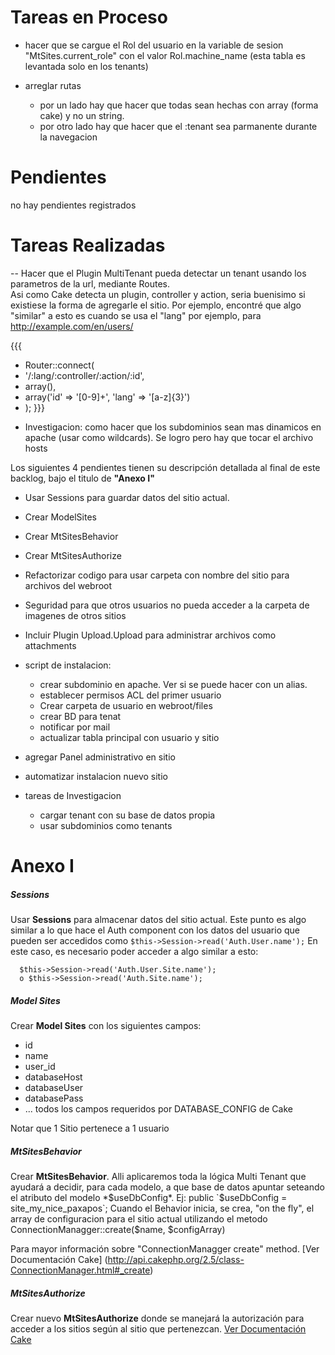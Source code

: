 # Tareas en Proceso


- hacer que se cargue el Rol del usuario en la variable de sesion "MtSites.current_role" con el valor Rol.machine_name (esta tabla es levantada solo en los tenants)


- arreglar rutas
  - por un lado hay que hacer que todas sean hechas con array (forma cake) y no un string.
  - por otro lado hay que hacer que el :tenant sea parmanente durante la navegacion


 
# Pendientes

no hay pendientes registrados


 
  
# Tareas Realizadas


-- Hacer que el Plugin MultiTenant pueda detectar un tenant usando los parametros de la url, mediante Routes.  
Asi como Cake detecta un plugin, controller y action, seria buenisimo si existiese la forma de agregarle el sitio. Por ejemplo, encontré que algo "similar" a esto es cuando se usa el "lang"
por ejemplo, para http://example.com/en/users/

 {{{
 * Router::connect(
 *   '/:lang/:controller/:action/:id',
 *   array(),
 *   array('id' => '[0-9]+', 'lang' => '[a-z]{3}')
 * );
 }}}


- Investigacion: como hacer que los subdominios sean mas dinamicos en apache (usar como wildcards). Se logro pero hay que tocar el archivo hosts

Los siguientes 4 pendientes tienen su descripción detallada al final de este backlog, bajo el titulo de **"Anexo I"**
- Usar Sessions para guardar datos del sitio actual.
- Crear ModelSites
- Crear MtSitesBehavior
- Crear MtSitesAuthorize
 

- Refactorizar codigo para usar carpeta con nombre del sitio para archivos del webroot
- Seguridad para que otros usuarios no pueda acceder a la carpeta de imagenes de otros sitios
- Incluir Plugin Upload.Upload para administrar archivos como attachments
- script de instalacion:
  - crear subdominio en apache. Ver si se puede hacer con un alias.
  - establecer permisos ACL del primer usuario
  - Crear carpeta de usuario en webroot/files
  - crear BD para tenat
  - notificar por mail
  - actualizar tabla principal con usuario y sitio

- agregar Panel administrativo en sitio
- automatizar instalacion nuevo sitio


- tareas de Investigacion
  - cargar tenant con su base de datos propia
  - usar subdominios como tenants


# Anexo I

##### Sessions
Usar **Sessions** para almacenar datos del sitio actual. Este punto es algo similar a lo que hace el Auth component con los datos del usuario que pueden ser accedidos como `$this->Session->read('Auth.User.name');`
En este caso, es necesario poder acceder a algo similar a esto:  
```
  $this->Session->read('Auth.User.Site.name');
  o $this->Session->read('Auth.Site.name');
```

##### Model Sites
Crear **Model Sites** con los siguientes campos:
- id
- name
- user_id
- databaseHost
- databaseUser
- databasePass
-  ...  todos los campos requeridos por DATABASE_CONFIG de Cake
  
Notar que 1 Sitio pertenece a 1 usuario


##### MtSitesBehavior
Crear **MtSitesBehavior**. Alli aplicaremos toda la lógica Multi Tenant que ayudará a decidir, para cada modelo, a que base de datos apuntar seteando el atributo del modelo *$useDbConfig*. 
Ej: public `$useDbConfig = site_my_nice_paxapos`;
Cuando el Behavior inicia, se crea, "on the fly", el array de configuracion para el sitio actual utilizando el    metodo  ConnectionManagger::create($name, $configArray)

Para mayor información sobre "ConnectionManagger create" method. 
[Ver Documentación Cake] (http://api.cakephp.org/2.5/class-ConnectionManager.html#_create)

##### MtSitesAuthorize
Crear nuevo **MtSitesAuthorize** donde se manejará la autorización para acceder a los sitios según al sitio que pertenezcan.
[Ver Documentación Cake](http://book.cakephp.org/2.0/en/core-libraries/components/authentication.html#creating-custom-authorize-objects)
	
	
